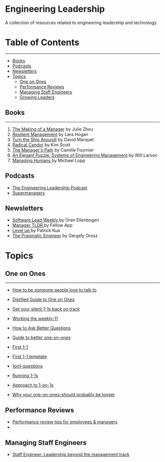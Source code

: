 # Engineering Leadership
A collection of resources related to engineering leadership and technology

# Table of Contents
----
*  [ Books ](#books)
*  [ Podcasts ](#podcasts)
*  [ Newsletters](#newsletters)
*  [ Topics ](#topics)
   *  [ One on Ones ](#oneonone)
   *  [ Performance Reviews ](#perfreviews)
   *  [ Managing Staff Engineers ](#staffeng)
   *  [ Growing Leaders](#growingleaders)
   





<a name="books"></a>
## Books 
---
1. [The Making of a Manager](https://www.goodreads.com/book/show/38821039-the-making-of-a-manager) by Julie Zhou
2. [Resilient Management](https://www.goodreads.com/book/show/45767533-resilient-management) by Lara Hogan
3. [Turn the Ship Around!](https://www.goodreads.com/book/show/16158601-turn-the-ship-around) by David Marquet
4. [Radical Candor](https://www.goodreads.com/book/show/29939161-radical-candor) by Kim Scott
5. [The Manager's Path](https://www.goodreads.com/book/show/33369254-the-manager-s-path) by Camille Fournier
6. [An Elegant Puzzle: Systems of Engineering Management](https://www.goodreads.com/book/show/45303387-an-elegant-puzzle) by Will Larson
7. [ Managing Humans ](https://www.goodreads.com/book/show/1317946.Managing_Humans) by Michael Lopp

<a name="podcasts"></a>
## Podcasts 

* [ The Engineering Leadership Podcast](https://sfelc.com/podcasts)
* [Supermanagers](https://fellow.app/supermanagers/)


<a name="newsletters"></a>
## Newsletters

* [ Software Lead Weekly ](https://softwareleadweekly.com/) by Oren Ellenbogen 
* [ Manager TLDR ](https://fellow.app/newsletter/) by Fellow App
* [ Level up ](https://levelup.patkua.com/) by Patrick Kua
* [ The Pragmatic Engineer](https://blog.pragmaticengineer.com/newsletter/) by Gergely Orosz


<a name="Topics"></a>
# Topics
<a name="oneonone"></a>
## One on Ones 
---
* [ How to be someone people love to talk to ](https://www.bakadesuyo.com/2015/02/love-to-talk/)
* [ Distilled Guide to One on Ones ](https://chris-g-chiu.medium.com/engineering-management-distilled-a-guide-to-one-on-ones-5b6cceb095b7)
* [ Get your silent 1-1s back on track ](https://codecapsule.com/2021/09/09/how-to-get-your-silent-1-on-1s-back-on-track/)
* [Working the weekly-11 ](http://eleganthack.com/working-the-weekly-11/)
* [How to Ask Better Questions](https://hbr.org/2009/05/real-leaders-ask.html)
* [Guide to better one-on-ones](https://www.officevibe.com/blog/guide-to-better-one-on-ones)

* [First 1-1 ](https://leadhonestly.com/blog/how-to-have-your-first-one-on-one-meeting-with-an-employee)
* [ First 1-1 template ](https://knowyourteam.com/blog/2020/01/22/youve-got-your-first-one-on-one-meeting-with-an-employee-how-to-prepare/)

* [ 1on1-questions ](https://github.com/VGraupera/1on1-questions)

* [ Running 1-1s ](https://blog.nuffsaid.com/running-one-on-ones)

* [Approach to 1-on-1s](https://marcorogers.com/blog/my-approach-to-1-on-1s)

* [Why your one-on-ones-should probably be longer](https://medium.com/vpe-coach/why-your-one-on-ones-should-probably-be-longer-cbf8961645fc)

<a name="perfreviews"></a>
## Performance Reviews 

* [ Performance review tips for employees & managers](https://fellow.app/blog/management/end-of-year-review-tips-for-employees-and-managers)
* 

<a name="staffeng"></a>
## Managing Staff Engineers 
* [ Staff Engineer: Leadership beyond the management track](https://staffeng.com/book)
